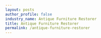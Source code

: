 ```yaml
---
layout: posts 
author_profile: false 
industry_name: Antique Furniture Restorer
title: Antique Furniture Restorer
permalink: /antique-furniture-restorer
---
```

